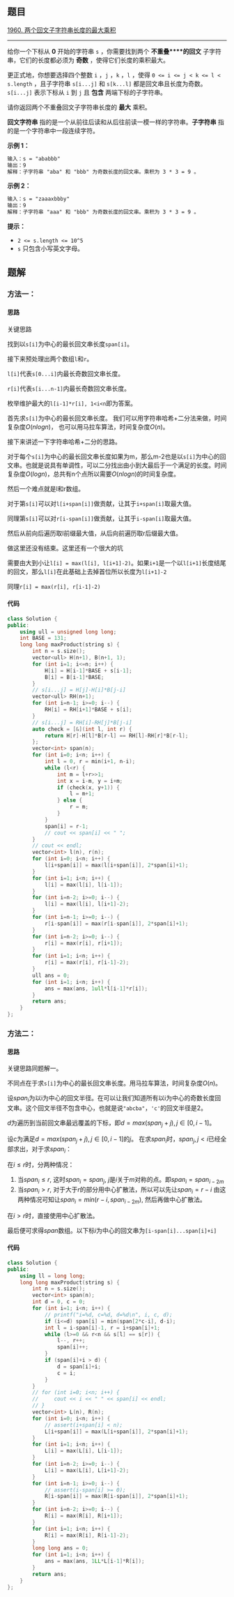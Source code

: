 ## 题目

[1960. 两个回文子字符串长度的最大乘积](https://leetcode.cn/problems/maximum-product-of-the-length-of-two-palindromic-substrings/)

---

给你一个下标从 **0** 开始的字符串 `s` ，你需要找到两个 **不重叠****的回文** 子字符串，它们的长度都必须为 **奇数** ，使得它们长度的乘积最大。

更正式地，你想要选择四个整数 `i` ，`j` ，`k` ，`l` ，使得 `0 <= i <= j < k <= l < s.length` ，且子字符串 `s[i...j]` 和 `s[k...l]` 都是回文串且长度为奇数。`s[i...j]` 表示下标从 `i` 到 `j` 且 **包含** 两端下标的子字符串。

请你返回两个不重叠回文子字符串长度的 **最大** 乘积。

**回文字符串** 指的是一个从前往后读和从后往前读一模一样的字符串。**子字符串** 指的是一个字符串中一段连续字符。

  

**示例 1：**

```txt
输入：s = "ababbb"
输出：9
解释：子字符串 "aba" 和 "bbb" 为奇数长度的回文串。乘积为 3 * 3 = 9 。
```

**示例 2：**

```txt
输入：s = "zaaaxbbby"
输出：9
解释：子字符串 "aaa" 和 "bbb" 为奇数长度的回文串。乘积为 3 * 3 = 9 。
```
  

**提示：**

-   `2 <= s.length <= 10^5`
-   `s` 只包含小写英文字母。

  

## 题解

### 方法一：

#### 思路

关键思路

找到以`s[i]`为中心的最长回文串长度`span[i]`。

接下来预处理出两个数组`l`和`r`。

`l[i]`代表`s[0...i]`内最长奇数回文串长度。

`r[i]`代表`s[i...n-1]`内最长奇数回文串长度。

枚举维护最大的`l[i-1]*r[i], 1<i<n`即为答案。

首先求`s[i]`为中心的最长回文串长度。
我们可以用字符串哈希+二分法来做，时间复杂度$O(nlogn)$，
也可以用马拉车算法，时间复杂度$O(n)$。

接下来讲述一下字符串哈希+二分的思路。

对于每个`s[i]`为中心的最长回文串长度如果为m，那么m-2也是以`s[i]`为中心的回文串。也就是说具有单调性，可以二分找出由小到大最后于一个满足的长度。时间复杂度$O(logn)$，总共有n个点所以需要$O(nlogn)$的时间复杂度。

然后一个难点就是l和r数组。

对于第`s[i]`可以对`l[i+span[i]]`做贡献，让其于`i+span[i]`取最大值。

同理第`s[i]`可以对`r[i-span[i]]`做贡献，让其于`i-span[i]`取最大值。

然后从前向后遍历取l前缀最大值，从后向前遍历取r后缀最大值。

做这里还没有结束。这里还有一个很大的坑

需要由大到小让`l[i] = max(l[i], l[i+1]-2)`。如果`i+1`是一个以`l[i+1]`长度结尾的回文，那么`l[i]`在此基础上去掉首位所以长度为`l[i+1]-2`

同理`r[i] = max(r[i], r[i-1]-2)`

#### 代码

```cpp
class Solution {
public:
    using ull = unsigned long long;
    int BASE = 131;
    long long maxProduct(string s) {
        int n = s.size();
        vector<ull> H(n+1), B(n+1, 1);
        for (int i=1; i<=n; i++) {
            H[i] = H[i-1]*BASE + s[i-1];
            B[i] = B[i-1]*BASE;
        }
        // s[i...j] = H[j]-H[i]*B[j-i]
        vector<ull> RH(n+1);
        for (int i=n-1; i>=0; i--) {
            RH[i] = RH[i+1]*BASE + s[i];
        }
        // s[i...j] = RH[i]-RH[j]*B[j-i]
        auto check = [&](int l, int r) {
            return H[r]-H[l]*B[r-l] == RH[l]-RH[r]*B[r-l];
        };
        vector<int> span(n);
        for (int i=0; i<n; i++) {
            int l = 0, r = min(i+1, n-i);
            while (l<r) {
                int m = l+r>>1;
                int x = i-m, y = i+m;
                if (check(x, y+1)) {
                    l = m+1;
                } else {
                    r = m;
                }
            }
            span[i] = r-1;
            // cout << span[i] << " ";
        }
        // cout << endl;
        vector<int> l(n), r(n);
        for (int i=0; i<n; i++) {
            l[i+span[i]] = max(l[i+span[i]], 2*span[i]+1);
        }
        for (int i=1; i<n; i++) {
            l[i] = max(l[i], l[i-1]);
        }
        for (int i=n-2; i>=0; i--) {
            l[i] = max(l[i], l[i+1]-2);
        }
        for (int i=n-1; i>=0; i--) {
            r[i-span[i]] = max(r[i-span[i]], 2*span[i]+1);
        }
        for (int i=n-2; i>=0; i--) {
            r[i] = max(r[i], r[i+1]);
        }
        for (int i=1; i<n; i++) {
            r[i] = max(r[i], r[i-1]-2);
        }
        ull ans = 0;
        for (int i=1; i<n; i++) {
            ans = max(ans, 1ull*l[i-1]*r[i]);
        }
        return ans;
    }
};
```
### 方法二：

#### 思路

关键思路同题解一。

不同点在于求`s[i]`为中心的最长回文串长度。用马拉车算法，时间复杂度$O(n)$。

设$span_i$为以i为中心的回文半径。在可以让我们知道所有以i为中心的奇数长度回文串。这个回文半径不包含中心，也就是说`"abcba"`，`'c'`的回文半径是2。

$d$为遍历到当前回文串最远覆盖的下标，即$d = max(span_j+j), j \in [0, i-1]$。

设$c$为满足$d = max(span_j+j), j \in [0, i-1]$的$j$。
在求$span_i$时，$span_j,j<i$已经全部求出，对于求$span_i$：

在$i\le r$时，分两种情况：

1. 当$span_i \le r$, 这时$span_i = span_j$, $j$是$i$关于$m$对称的点。即$span_i = span_{i-2m}$
2. 当$span_i > r$, 对于大于$r$的部分用中心扩散法，所以可以先让$span_i = r-i$
由这两种情况可知让$span_i = min(r-i, span_{i-2m})$, 然后再做中心扩散法。

在$i>r$时，直接使用中心扩散法。

最后便可求得$span$数组。以下标$i$为中心的回文串为`[i-span[i]...span[i]+i]`

#### 代码

```cpp
class Solution {
public:
    using ll = long long;
    long long maxProduct(string s) {
        int n = s.size();
        vector<int> span(n);
        int d = 0, c = 0;
        for (int i=1; i<n; i++) {
            // printf("i=%d, c=%d, d=%d\n", i, c, d);
            if (i<=d) span[i] = min(span[2*c-i], d-i);
            int l = i-span[i]-1, r = i+span[i]+1;
            while (l>=0 && r<n && s[l] == s[r]) {
                l--, r++;
                span[i]++;
            }
            if (span[i]+i > d) {
                d = span[i]+i;
                c = i;
            }
        } 
        // for (int i=0; i<n; i++) {
        //     cout << i << " " << span[i] << endl;
        // }
        vector<int> L(n), R(n);
        for (int i=0; i<n; i++) {
            // assert(i+span[i] < n);
            L[i+span[i]] = max(L[i+span[i]], 2*span[i]+1);
        }
        for (int i=1; i<n; i++) {
            L[i] = max(L[i], L[i-1]);
        }
        for (int i=n-2; i>=0; i--) {
            L[i] = max(L[i], L[i+1]-2);
        }
        for (int i=n-1; i>=0; i--) {
            // assert(i-span[i] >= 0);
            R[i-span[i]] = max(R[i-span[i]], 2*span[i]+1);
        }
        for (int i=n-2; i>=0; i--) {
            R[i] = max(R[i], R[i+1]);
        }
        for (int i=1; i<n; i++) {
            R[i] = max(R[i], R[i-1]-2);
        }
        long long ans = 0;
        for (int i=1; i<n; i++) {
            ans = max(ans, 1LL*L[i-1]*R[i]);
        }
        return ans;
    }
};
```
